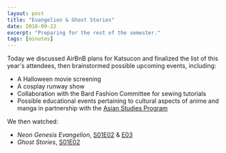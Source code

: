 ```yaml
---
layout: post
title: "Evangelion & Ghost Stories"
date: 2016-09-22
excerpt: "Preparing for the rest of the semester."
tags: [minutes]
---
```


Today we discussed AirBnB plans for Katsucon and finalized the list of this year's attendees, then brainstormed possible upcoming events, including:
- A Halloween movie screening
- A cosplay runway show
- Collaboration with the Bard Fashion Committee for sewing tutorials
- Possible educational events pertaining to cultural aspects of anime and manga in partnership with the [Asian Studies Program](http://asian.bard.edu/)

We then watched:
- *Neon Genesis Evangelion*, [S01E02](https://myanimelist.net/anime/30/Neon_Genesis_Evangelion/episode/2) & [E03](https://myanimelist.net/anime/30/Neon_Genesis_Evangelion/episode/3)
- *Ghost Stories*, [S01E02](https://myanimelist.net/anime/1281/Gakkou_no_Kaidan/episode/2)